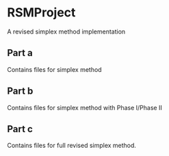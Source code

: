 # RSMProject
A revised simplex method implementation

Part a
------
Contains files for simplex method

Part b
------
Contains files for simplex method with Phase I/Phase II

Part c 
------
Contains files for full revised simplex method. 
